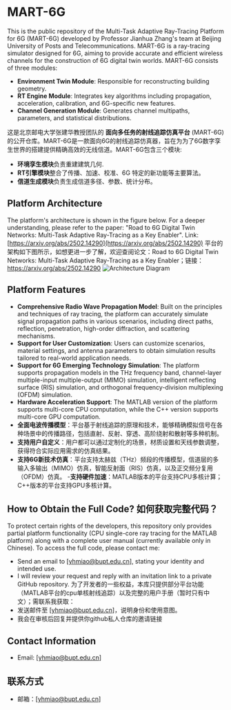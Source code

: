 # MART-6G
This is the public repository of the Multi-Task Adaptive Ray-Tracing Platform for 6G (MART-6G) developed by Professor Jianhua Zhang's team at Beijing University of Posts and Telecommunications. MART-6G is a ray-tracing simulator designed for 6G, aiming to provide accurate and efficient wireless channels for the construction of 6G digital twin worlds. MART-6G consists of three modules: 
- **Environment Twin Module**: Responsible for reconstructing building geometry.  
- **RT Engine Module**: Integrates key algorithms including propagation, acceleration, calibration, and 6G-specific new features.  
- **Channel Generation Module**: Generates channel multipaths, parameters, and statistical distributions.

这是北京邮电大学张建华教授团队的 **面向多任务的射线追踪仿真平台** (MART-6G)的公开仓库。MART-6G是一款面向6G的射线追踪仿真器，旨在为为了6G数字孪生世界的搭建提供精确高效的无线信道。MART-6G包含三个模块:
- **环境孪生模块**负责重建建筑几何.
- **RT引擎模块**整合了传播、加速、校准、6G 特定的新功能等主要算法。
- **信道生成模块**负责生成信道多径、参数、统计分布。
## Platform Architecture
The platform's architecture is shown in the figure below. For a deeper understanding, please refer to the paper: "Road to 6G Digital Twin Networks: Multi-Task Adaptive Ray-Tracing as a Key Enabler". Link: [https://arxiv.org/abs/2502.14290](https://arxiv.org/abs/2502.14290)
平台的架构如下图所示，如想更进一步了解，欢迎查阅论文：Road to 6G Digital Twin Networks: Multi-Task Adaptive Ray-Tracing as a Key Enabler；链接：https://arxiv.org/abs/2502.14290
![Architecture Diagram](./images/fig2_RTarchitectureV6.jpg)
## Platform Features
- **Comprehensive Radio Wave Propagation Model**: Built on the principles and techniques of ray tracing, the platform can accurately simulate signal propagation paths in various scenarios, including direct paths, reflection, penetration, high-order diffraction, and scattering mechanisms.
- **Support for User Customization**: Users can customize scenarios, material settings, and antenna parameters to obtain simulation results tailored to real-world application needs.
- **Support for 6G Emerging Technology Simulation**: The platform supports propagation models in the THz frequency band, channel-layer multiple-input multiple-output (MIMO) simulation, intelligent reflecting surface (RIS) simulation, and orthogonal frequency-division multiplexing (OFDM) simulation.
- **Hardware Acceleration Support**: The MATLAB version of the platform supports multi-core CPU computation, while the C++ version supports multi-core GPU computation.
- **全面电波传播模型**：平台基于射线追踪的原理和技术，能够精确模拟信号在各种场景中的传播路径，包括直射、反射、穿透、高阶绕射和散射等多种机制。
- **支持用户自定义**：用户都可以通过定制化的场景，材质设置和天线参数调整，获得符合实际应用需求的仿真结果。
- **支持6G新技术仿真**：平台支持太赫兹（THz）频段的传播模型，信道层的多输入多输出（MIMO）仿真，智能反射面（RIS）仿真，以及正交频分复用（OFDM）仿真。
-**支持硬件加速**：MATLAB版本的平台支持CPU多核计算；C++版本的平台支持GPU多核计算。

## How to Obtain the Full Code? 如何获取完整代码？
To protect certain rights of the developers, this repository only provides partial platform functionality (CPU single-core ray tracing for the MATLAB platform) along with a complete user manual (currently available only in Chinese). To access the full code, please contact me:
- Send an email to [yhmiao@bupt.edu.cn], stating your identity and intended use.
- I will review your request and reply with an invitation link to a private GitHub repository.
为了开发者的一些权益，本库只提供部分平台功能（MATLAB平台的cpu单核射线追踪）以及完整的用户手册（暂时只有中文）；需联系我获取：
- 发送邮件至 [yhmiao@bupt.edu.cn]，说明身份和使用意图。
- 我会在审核后回复并提供你github私人仓库的邀请链接
## Contact Information
- Email: [yhmiao@bupt.edu.cn]
## 联系方式
- 邮箱：[yhmiao@bupt.edu.cn]
  
